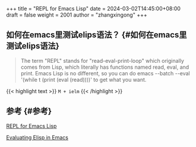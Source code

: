 +++
title = "REPL for Emacs Lisp"
date = 2024-03-02T14:45:00+08:00
draft = false
weight = 2001
author = "zhangxingong"
+++

## 如何在emacs里测试elips语法？ {#如何在emacs里测试elips语法}

> The term "REPL" stands for "read-eval-print-loop" which originally comes from Lisp, which literally has functions named read, eval, and print. Emacs Lisp is no different, so you can do emacs --batch --eval '(while t (print (eval (read))))' to get what you want.

{{< highlight text >}}
`M + ielm`
{{< /highlight >}}


## 参考 {#参考}

[REPL for Emacs Lisp](https://stackoverflow.com/questions/6687721/repl-for-emacs-lisp)

[Evaluating Elisp in Emacs](https://www.masteringemacs.org/article/evaluating-elisp-emacs)
